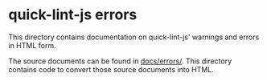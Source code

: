 # quick-lint-js errors

This directory contains documentation on quick-lint-js' warnings and errors in
HTML form.

The source documents can be found in [docs/errors/](../../../docs/errors/). This
directory contains code to convert those source documents into HTML.
